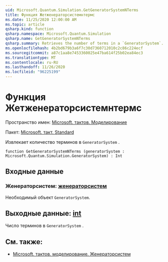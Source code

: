 ```yaml
---
uid: Microsoft.Quantum.Simulation.GetGeneratorSystemNTerms
title: Функция Жетженераторсистемнтермс
ms.date: 11/25/2020 12:00:00 AM
ms.topic: article
qsharp.kind: function
qsharp.namespace: Microsoft.Quantum.Simulation
qsharp.name: GetGeneratorSystemNTerms
qsharp.summary: Retrieves the number of terms in a `GeneratorSystem`.
ms.openlocfilehash: 4b2bd679b3a6f7c30d7360712010c2c86c224ecf
ms.sourcegitcommit: a87c1aa8e7453360025e47ba614f25b02ea84ec3
ms.translationtype: MT
ms.contentlocale: ru-RU
ms.lasthandoff: 11/26/2020
ms.locfileid: "96225199"
---
```

# <a name="getgeneratorsystemnterms-function"></a>Функция Жетженераторсистемнтермс

Пространство имен: [Microsoft. тактов. Моделирование](xref:Microsoft.Quantum.Simulation)

Пакет: [Microsoft. такт. Standard](https://nuget.org/packages/Microsoft.Quantum.Standard)


Извлекает количество терминов в `GeneratorSystem` .

```qsharp
function GetGeneratorSystemNTerms (generatorSystem : Microsoft.Quantum.Simulation.GeneratorSystem) : Int
```


## <a name="input"></a>Входные данные

### <a name="generatorsystem--generatorsystem"></a>Женераторсистем: [женераторсистем](xref:Microsoft.Quantum.Simulation.GeneratorSystem)

Необходимый объект `GeneratorSystem`.



## <a name="output--int"></a>Выходные данные: [int](xref:microsoft.quantum.lang-ref.int)

Число терминов в `GeneratorSystem` .

## <a name="see-also"></a>См. также:

- [Microsoft. тактов. моделирование. Женераторсистем](xref:Microsoft.Quantum.Simulation.GeneratorSystem)